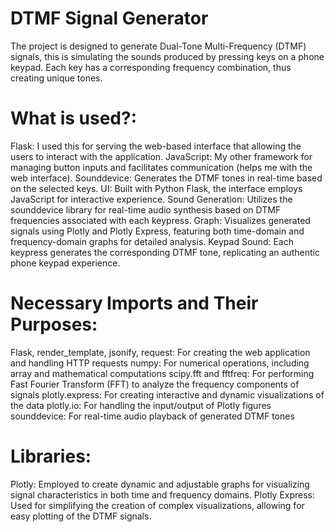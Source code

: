 # DTMF Signal Generator

The project is designed to generate Dual-Tone Multi-Frequency (DTMF) signals, this is simulating the sounds produced by pressing keys on a phone keypad. Each key has a corresponding frequency combination, thus creating unique tones.

# What is used?:

Flask: I used this for serving the web-based interface that allowing the users to interact with the application.
JavaScript: My other framework for managing button inputs and facilitates communication (helps me with the web interface).
Sounddevice: Generates the DTMF tones in real-time based on the selected keys.
UI: Built with Python Flask, the interface employs JavaScript for interactive experience.
Sound Generation: Utilizes the sounddevice library for real-time audio synthesis based on DTMF frequencies associated with each keypress.
Graph: Visualizes generated signals using Plotly and Plotly Express, featuring both time-domain and frequency-domain graphs for detailed analysis.
Keypad Sound: Each keypress generates the corresponding DTMF tone, replicating an authentic phone keypad experience.

# Necessary Imports and Their Purposes:
Flask, render_template, jsonify, request: For creating the web application and handling HTTP requests
numpy: For numerical operations, including array and mathematical computations
scipy.fft and fftfreq: For performing Fast Fourier Transform (FFT) to analyze the frequency components of signals
plotly.express: For creating interactive and dynamic visualizations of the data
plotly.io: For handling the input/output of Plotly figures
sounddevice: For real-time audio playback of generated DTMF tones

# Libraries:
Plotly: Employed to create dynamic and adjustable graphs for visualizing signal characteristics in both time and frequency domains.
Plotly Express: Used for simplifying the creation of complex visualizations, allowing for easy plotting of the DTMF signals.
